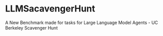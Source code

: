 # LLMSacavengerHunt
A New Benchmark made for tasks for Large Language Model Agents - UC Berkeley Scavenger Hunt
